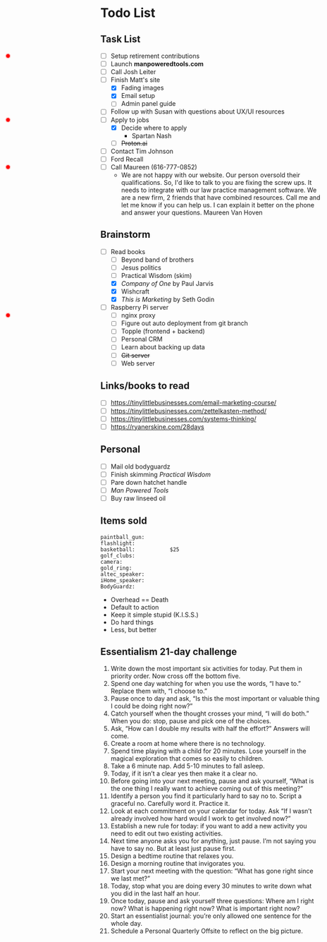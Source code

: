# Todo List

## Task List

- [ ] <star/>Setup retirement contributions
- [ ] Launch **manpoweredtools.com**
- [ ] Call Josh Leiter
- [ ] Finish Matt's site
  - [x] Fading images
  - [x] <star/>Email setup
  - [ ] Admin panel guide
- [ ] Follow up with Susan with questions about UX/UI resources
- [ ] <star/>Apply to jobs
  - [x] Decide where to apply
    - Spartan Nash
  - [ ] ~~Proton.ai~~
- [ ] Contact Tim Johnson
- [ ] Ford Recall
- [ ] <star/>Call Maureen (616-777-0852)
  - We are not happy with our website. Our person oversold their qualifications. So, I'd like to talk to you are fixing the screw ups. It needs to integrate with our law practice management software. We are a new firm, 2 friends that have combined resources. Call me and let me know if you can help us. I can explain it better on the phone and answer your questions. Maureen Van Hoven

## Brainstorm

- [ ] Read books
  - [ ] Beyond band of brothers
  - [ ] Jesus politics
  - [ ] Practical Wisdom (skim)
  - [x] _Company of One_ by Paul Jarvis
  - [x] Wishcraft
  - [x] _This is Marketing_ by Seth Godin
- [ ] Raspberry Pi server
  - [ ] <star/>nginx proxy
  - [ ] Figure out auto deployment from git branch
  - [ ] Topple (frontend + backend)
  - [ ] Personal CRM
  - [ ] Learn about backing up data
  - [ ] ~~Git server~~
  - [ ] Web server

## Links/books to read

- [ ] https://tinylittlebusinesses.com/email-marketing-course/
- [ ] https://tinylittlebusinesses.com/zettelkasten-method/
- [ ] https://tinylittlebusinesses.com/systems-thinking/
- [ ] https://ryanerskine.com/28days

## Personal

- [ ] Mail old bodyguardz
- [ ] Finish skimming _Practical Wisdom_
- [ ] Pare down hatchet handle
- [ ] _Man Powered Tools_
- [ ] Buy raw linseed oil

## Items sold

```text
paintball_gun:           
flashlight:              
basketball:           $25
golf_clubs:              
camera:                  
gold_ring:               
altec_speaker:           
iHome_speaker:           
BodyGuardz:              
```

- Overhead == Death
- Default to action
- Keep it simple stupid (K.I.S.S.)
- Do hard things
- Less, but better

## Essentialism 21-day challenge

1. Write down the most important six activities for today. Put them in priority order. Now cross off the bottom five.
2. Spend one day watching for when you use the words, “I have to.” Replace them with, “I choose to.”
3. Pause once to day and ask, “Is this the most important or valuable thing I could be doing right now?”
4. Catch yourself when the thought crosses your mind, “I will do both.” When you do: stop, pause and pick one of the choices.
5. Ask, “How can I double my results with half the effort?” Answers will come.
6. Create a room at home where there is no technology.
7. Spend time playing with a child for 20 minutes. Lose yourself in the magical exploration that comes so easily to children.
8. Take a 6 minute nap. Add 5-10 minutes to fall asleep.
9. Today, if it isn’t a clear yes then make it a clear no.
10. Before going into your next meeting, pause and ask yourself, “What is the one thing I really want to achieve coming out of this meeting?”
11. Identify a person you find it particularly hard to say no to. Script a graceful no. Carefully word it. Practice it.
12. Look at each commitment on your calendar for today. Ask “If I wasn’t already involved how hard would I work to get involved now?”
13. Establish a new rule for today: if you want to add a new activity you need to edit out two existing activities.
14. Next time anyone asks you for anything, just pause. I’m not saying you have to say no. But at least just pause first.
15. Design a bedtime routine that relaxes you.
16. Design a morning routine that invigorates you.
17. Start your next meeting with the question: “What has gone right since we last met?”
18. Today, stop what you are doing every 30 minutes to write down what you did in the last half an hour.
19. Once today, pause and ask yourself three questions: Where am I right now? What is happening right now? What is important right now?
20. Start an essentialist journal: you’re only allowed one sentence for the whole day.
21. Schedule a Personal Quarterly Offsite to reflect on the big picture.

<style>
input[type=checkbox]:not([checked]) + star::before {
  position: absolute;
  left: 0.75rem;
  content: "✹";
  color: red;
  font-weight: bolder;
}
input[type=checkbox]:not([checked]) + star[two]::before {
  content: "✹✹";
  font-size: 0.75rem;
}
</style>
